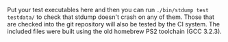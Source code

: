 Put your test executables here and then you can run `./bin/stdump test testdata/` to check that stdump doesn't crash on any of them. Those that are checked into the git repository will also be tested by the CI system. The included files were built using the old homebrew PS2 toolchain (GCC 3.2.3).
